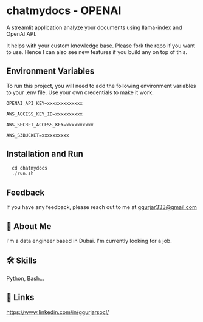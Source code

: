 
# chatmydocs - OPENAI
A streamlit application analyze your documents using llama-index and OpenAI API.

It helps with your custom knowledge base. Please fork the repo if you want to use. Hence I can also see new features if you build any on top of this.

## Environment Variables

To run this project, you will need to add the following environment variables to your .env file. Use your own credentials to make it work.

`OPENAI_API_KEY=xxxxxxxxxxxxx`

`AWS_ACCESS_KEY_ID=xxxxxxxxxx`

`AWS_SECRET_ACCESS_KEY=xxxxxxxxxx`

`AWS_S3BUCKET=xxxxxxxxxx`



## Installation and Run

```python
  cd chatmydocs
  ./run.sh
```

## Feedback

If you have any feedback, please reach out to me at ggurjar333@gmail.com


## 🚀 About Me
I'm a data engineer based in Dubai. I'm currently looking for a job.


## 🛠 Skills
Python, Bash...



## 🔗 Links
https://www.linkedin.com/in/ggurjarsocl/









